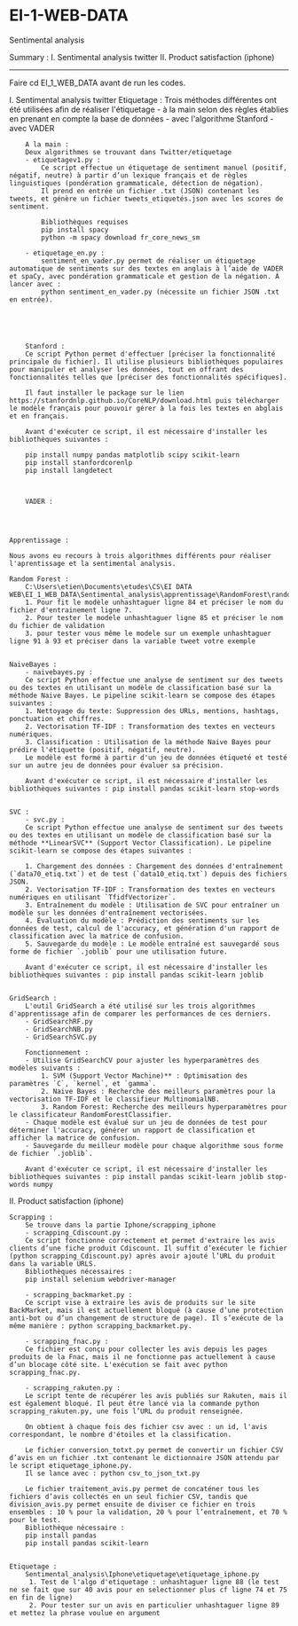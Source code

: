 # EI-1-WEB-DATA

Sentimental analysis

Summary : 
I. Sentimental analysis twitter
II. Product satisfaction (iphone)
 
---------------------------------------------------------------
Faire cd EI_1_WEB_DATA avant de run les codes. 

I. Sentimental analysis twitter
    Etiquetage : Trois méthodes différentes ont été utilisées afin de réaliser l'étiquetage
        - à la main selon des règles établies en prenant en compte la base de données
        - avec l'algorithme Stanford
        - avec VADER

        A la main : 
        Deux algorithmes se trouvant dans Twitter/etiquetage
        - etiquetagev1.py :
            Ce script effectue un étiquetage de sentiment manuel (positif, négatif, neutre) à partir d’un lexique français et de règles linguistiques (pondération grammaticale, détection de négation).
            Il prend en entrée un fichier .txt (JSON) contenant les tweets, et génère un fichier tweets_etiquetés.json avec les scores de sentiment.

            Bibliothèques requises
            pip install spacy
            python -m spacy download fr_core_news_sm

        - etiquetage_en.py : 
            sentiment_en_vader.py permet de réaliser un étiquetage automatique de sentiments sur des textes en anglais à l’aide de VADER et spaCy, avec pondération grammaticale et gestion de la négation. À lancer avec :
            python sentiment_en_vader.py (nécessite un fichier JSON .txt en entrée).





        Stanford : 
        Ce script Python permet d'effectuer [préciser la fonctionnalité principale du fichier]. Il utilise plusieurs bibliothèques populaires pour manipuler et analyser les données, tout en offrant des fonctionnalités telles que [préciser des fonctionnalités spécifiques].

        Il faut installer le package sur le lien https://stanfordnlp.github.io/CoreNLP/download.html puis télécharger le modèle français pour pouvoir gérer à la fois les textes en abglais et en français.
        
        Avant d'exécuter ce script, il est nécessaire d'installer les bibliothèques suivantes :

        pip install numpy pandas matplotlib scipy scikit-learn
        pip install stanfordcorenlp
        pip install langdetect



        VADER :
       



    Apprentissage : 

    Nous avons eu recours à trois algorithmes différents pour réaliser l'aprentissage et la sentimental analysis. 

    Random Forest :
        C:\Users\etien\Documents\etudes\CS\EI DATA WEB\EI_1_WEB_DATA\Sentimental_analysis\apprentissage\RandomForest\random_forest.py
        1. Pour fit le modèle unhashtaguer ligne 84 et préciser le nom du fichier d'entrainement ligne 7.
        2. Pour tester le modele unhashtaguer ligne 85 et préciser le nom du fichier de validation
        3. pour tester vous même le modele sur un exemple unhashtaguer ligne 91 à 93 et préciser dans la variable tweet votre exemple 


    NaiveBayes :
        - naivebayes.py :
        Ce script Python effectue une analyse de sentiment sur des tweets ou des textes en utilisant un modèle de classification basé sur la méthode Naive Bayes. Le pipeline scikit-learn se compose des étapes suivantes :
        1. Nettoyage du texte: Suppression des URLs, mentions, hashtags, ponctuation et chiffres.
        2. Vectorisation TF-IDF : Transformation des textes en vecteurs numériques.
        3. Classification : Utilisation de la méthode Naive Bayes pour prédire l'étiquette (positif, négatif, neutre).
        Le modèle est formé à partir d'un jeu de données étiqueté et testé sur un autre jeu de données pour évaluer sa précision.

        Avant d'exécuter ce script, il est nécessaire d'installer les bibliothèques suivantes : pip install pandas scikit-learn stop-words


    SVC : 
        - svc.py : 
        Ce script Python effectue une analyse de sentiment sur des tweets ou des textes en utilisant un modèle de classification basé sur la méthode **LinearSVC** (Support Vector Classification). Le pipeline scikit-learn se compose des étapes suivantes :

        1. Chargement des données : Chargement des données d'entraînement (`data70_etiq.txt`) et de test (`data10_etiq.txt`) depuis des fichiers JSON.
        2. Vectorisation TF-IDF : Transformation des textes en vecteurs numériques en utilisant `TfidfVectorizer`.
        3. Entraînement du modèle : Utilisation de SVC pour entraîner un modèle sur les données d'entraînement vectorisées.
        4. Évaluation du modèle : Prédiction des sentiments sur les données de test, calcul de l'accuracy, et génération d'un rapport de classification avec la matrice de confusion.
        5. Sauvegarde du modèle : Le modèle entraîné est sauvegardé sous forme de fichier `.joblib` pour une utilisation future.

        Avant d'exécuter ce script, il est nécessaire d'installer les bibliothèques suivantes : pip install pandas scikit-learn joblib


    GridSearch : 
        L'outil GridSearch a été utilisé sur les trois algorithmes d'apprentissage afin de comparer les performances de ces derniers.
        - GridSearchRF.py
        - GridSearchNB.py
        - GridSearchSVC.py

        Fonctionnement :
        - Utilise GridSearchCV pour ajuster les hyperparamètres des modèles suivants :
            1. SVM (Support Vector Machine)** : Optimisation des paramètres `C`, `kernel`, et `gamma`.
            2. Naive Bayes : Recherche des meilleurs paramètres pour la vectorisation TF-IDF et le classifieur MultinomialNB.
            3. Random Forest: Recherche des meilleurs hyperparamètres pour le classificateur RandomForestClassifier.
        - Chaque modèle est évalué sur un jeu de données de test pour déterminer l'accuracy, générer un rapport de classification et afficher la matrice de confusion.
        - Sauvegarde du meilleur modèle pour chaque algorithme sous forme de fichier `.joblib`.

        Avant d'exécuter ce script, il est nécessaire d'installer les bibliothèques suivantes : pip install pandas scikit-learn joblib stop-words numpy



II. Product satisfaction (iphone)

    Scrapping : 
        Se trouve dans la partie Iphone/scrapping_iphone
        - scrapping_Cdiscount.py :
        Ce script fonctionne correctement et permet d'extraire les avis clients d’une fiche produit Cdiscount. Il suffit d’exécuter le fichier (python scrapping_Cdiscount.py) après avoir ajouté l’URL du produit dans la variable URLS.
        Bibliothèques nécessaires :
        pip install selenium webdriver-manager

        - scrapping_backmarket.py :
        Ce script vise à extraire les avis de produits sur le site BackMarket, mais il est actuellement bloqué (à cause d’une protection anti-bot ou d’un changement de structure de page). Il s’exécute de la même manière : python scrapping_backmarket.py.

        - scrapping_fnac.py :
        Ce fichier est conçu pour collecter les avis depuis les pages produits de la Fnac, mais il ne fonctionne pas actuellement à cause d’un blocage côté site. L'exécution se fait avec python scrapping_fnac.py.

        - scrapping_rakuten.py :
        Le script tente de récupérer les avis publiés sur Rakuten, mais il est également bloqué. Il peut être lancé via la commande python scrapping_rakuten.py, une fois l’URL du produit renseignée.

        On obtient à chaque fois des fichier csv avec : un id, l'avis correspondant, le nombre d'étoiles et la classification. 
        
        Le fichier conversion_totxt.py permet de convertir un fichier CSV d’avis en un fichier .txt contenant le dictionnaire JSON attendu par le script etiquetage_iphone.py.
        Il se lance avec : python csv_to_json_txt.py  
        
        Le fichier traitement_avis.py permet de concaténer tous les fichiers d’avis collectés en un seul fichier CSV, tandis que division_avis.py permet ensuite de diviser ce fichier en trois ensembles : 10 % pour la validation, 20 % pour l’entraînement, et 70 % pour le test.
        Bibliothèque nécessaire :
        pip install pandas
        pip install pandas scikit-learn


    Etiquetage : 
        Sentimental_analysis\Iphone\etiquetage\etiquetage_iphone.py
         1. Test de l'algo d'etiquetage : unhashtaguer ligne 88 (le test ne se fait que sur 40 avis pour en selectionner plus cf ligne 74 et 75 en fin de ligne)
         2. Pour tester sur un avis en particulier unhashtaguer ligne 89 et mettez la phrase voulue en argument


